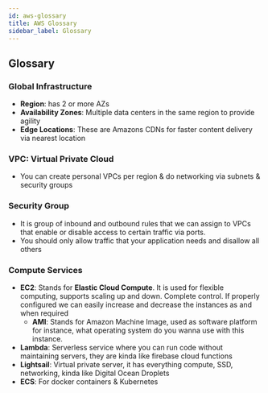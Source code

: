 ```yaml
---
id: aws-glossary
title: AWS Glossary
sidebar_label: Glossary
---
```


## Glossary

### Global Infrastructure

* **Region**: has 2 or more AZs
* **Availability Zones**: Multiple data centers in the same region to provide agility
* **Edge Locations**: These are Amazons CDNs for faster content delivery via nearest location

### VPC: Virtual Private Cloud

* You can create personal VPCs per region & do networking via subnets & security groups

### Security Group

* It is group of inbound and outbound rules that we can assign to VPCs that enable or disable access to certain traffic via ports.
* You should only allow traffic that your application needs and disallow all others

### Compute Services

* **EC2**: Stands for **Elastic Cloud Compute**. It is used for flexible computing, supports scaling up and down. Complete control. If properly configured we can easily increase and decrease the instances as and when required
  * **AMI**: Stands for Amazon Machine Image, used as software platform for instance, what operating system do you wanna use with this instance.
* **Lambda**: Serverless service where you can run code without maintaining servers, they are kinda like firebase cloud functions
* **Lightsail**: Virtual private server, it has everything compute, SSD, networking, kinda like Digital Ocean Droplets
* **ECS**: For docker containers & Kubernetes
